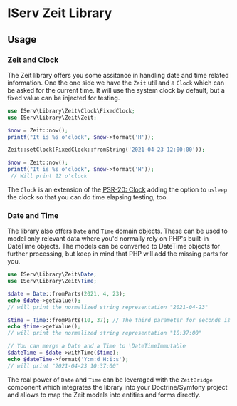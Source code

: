 # IServ Zeit Library

## Usage

### Zeit and Clock

The Zeit library offers you some assitance in handling date and time related information. One the one side we have the `Zeit` util and
a `Clock` which can be asked for the current time. It will use the system clock by default, but a fixed value can be injected for testing.

```php
use IServ\Library\Zeit\Clock\FixedClock;
use IServ\Library\Zeit\Zeit;

$now = Zeit::now();
printf("It is %s o'clock", $now->format('H'));

Zeit::setClock(FixedClock::fromString('2021-04-23 12:00:00'));

$now = Zeit::now();
printf("It is %s o'clock", $now->format('H'));
 // Will print 12 o'clock
```

The `Clock` is an extension of the [PSR-20: Clock](https://www.php-fig.org/psr/psr-20/) adding the option to `usleep` the clock so that you can do time elapsing testing, too.

### Date and Time

The library also offers `Date` and `Time` domain objects. These can be used to model only relevant data where you'd normally rely on PHP's
built-in DateTime objects. The models can be converted to DateTime objects for further processing, but keep in mind that PHP will add the 
missing parts for you.

```php
use IServ\Library\Zeit\Date;
use IServ\Library\Zeit\Time;

$date = Date::fromParts(2021, 4, 23);
echo $date->getValue();
// will print the normalized string representation "2021-04-23"

$time = Time::fromParts(10, 37); // The third parameter for seconds is optional and defaults to zero 
echo $time->getValue();
// will print the normalized string representation "10:37:00"

// You can merge a Date and a Time to \DateTimeImmutable
$dateTime = $date->withTime($time);
echo $dateTime->format('Y:m:d H:i:s');
// will print "2021-04-23 10:37:00"
```

The real power of `Date` and `Time` can be leveraged with the `ZeitBridge` component which integrates the library into your Doctrine/Symfony
project and allows to map the Zeit models into entities and forms directly.
